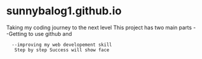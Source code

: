 # sunnybalog1.github.io
Taking my coding journey to the next level
This project has two main parts 
      --Getting to use github and 
     
      --improving my web developement skill
       Step by step Success will show face
  
